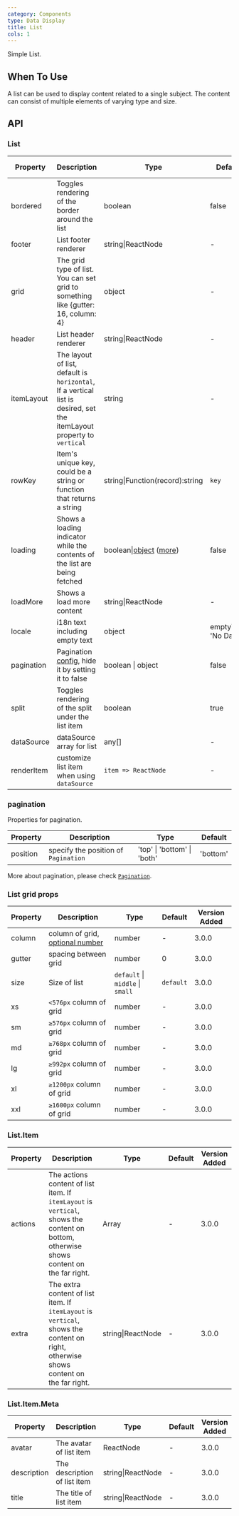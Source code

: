 ```yaml
---
category: Components
type: Data Display
title: List
cols: 1
---
```


Simple List.

## When To Use

A list can be used to display content related to a single subject. The content can consist of multiple elements of varying type and size.

## API

### List

| Property | Description | Type | Default | Version Added |
| --- | --- | --- | --- | --- |
| bordered | Toggles rendering of the border around the list | boolean | false | 3.0.0 |
| footer | List footer renderer | string\|ReactNode | - | 3.0.0 |
| grid | The grid type of list. You can set grid to something like {gutter: 16, column: 4} | object | - | 3.0.0 |
| header | List header renderer | string\|ReactNode | - | 3.0.0 |
| itemLayout | The layout of list, default is `horizontal`, If a vertical list is desired, set the itemLayout property to `vertical` | string | - | 3.0.0 |
| rowKey | Item's unique key, could be a string or function that returns a string | string\|Function(record):string | `key` | 3.12.0 |
| loading | Shows a loading indicator while the contents of the list are being fetched | boolean\|[object](https://ant.design/components/spin-cn/#API) ([more](https://github.com/ant-design/ant-design/issues/8659)) | false | 3.0.0 |
| loadMore | Shows a load more content | string\|ReactNode | - | 3.0.0 |
| locale | i18n text including empty text | object | emptyText: 'No Data' <br> | 3.4.2 |
| pagination | Pagination [config](https://ant.design/components/pagination/), hide it by setting it to false | boolean \| object | false | 3.0.0 |
| split | Toggles rendering of the split under the list item | boolean | true | 3.0.0 |
| dataSource | dataSource array for list | any[] | - | 3.20.1 |
| renderItem | customize list item when using `dataSource` | `item => ReactNode` | - | 3.20.1 |

### pagination

Properties for pagination.

| Property | Description                          | Type                        | Default  |
| -------- | ------------------------------------ | --------------------------- | -------- |
| position | specify the position of `Pagination` | 'top' \| 'bottom' \| 'both' | 'bottom' | 3.6.0 |

More about pagination, please check [`Pagination`](/components/pagination/).

### List grid props

| Property | Description | Type | Default | Version Added |
| --- | --- | --- | --- | --- |
| column | column of grid, [optional number](https://github.com/ant-design/ant-design/blob/a7f17b4cdebbca07b3b9ce5698de61e772d46237/components/list/index.tsx#L16) | number | - | 3.0.0 |
| gutter | spacing between grid | number | 0 | 3.0.0 |
| size | Size of list | `default` \| `middle` \| `small` | `default` | 3.0.0 |
| xs | `<576px` column of grid | number | - | 3.0.0 |
| sm | `≥576px` column of grid | number | - | 3.0.0 |
| md | `≥768px` column of grid | number | - | 3.0.0 |
| lg | `≥992px` column of grid | number | - | 3.0.0 |
| xl | `≥1200px` column of grid | number | - | 3.0.0 |
| xxl | `≥1600px` column of grid | number | - | 3.0.0 |

### List.Item

| Property | Description | Type | Default | Version Added |
| --- | --- | --- | --- | --- |
| actions | The actions content of list item. If `itemLayout` is `vertical`, shows the content on bottom, otherwise shows content on the far right. | Array<ReactNode> | - | 3.0.0 |
| extra | The extra content of list item. If `itemLayout` is `vertical`, shows the content on right, otherwise shows content on the far right. | string\|ReactNode | - | 3.0.0 |

### List.Item.Meta

| Property    | Description                  | Type              | Default | Version Added |
| ----------- | ---------------------------- | ----------------- | ------- | ------------- |
| avatar      | The avatar of list item      | ReactNode         | -       | 3.0.0         |
| description | The description of list item | string\|ReactNode | -       | 3.0.0         |
| title       | The title of list item       | string\|ReactNode | -       | 3.0.0         |
